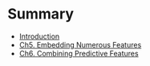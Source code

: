 # Summary

* [Introduction](README.md)
* [Ch5. Embedding Numerous Features](ch5/embedding_numerous_features.md)
* [Ch6. Combining Predictive Features](ch6/6.0_combining_predictive_features.md)

